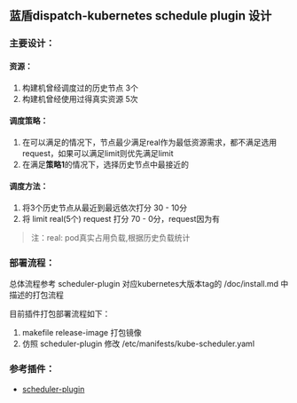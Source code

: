 ## 蓝盾dispatch-kubernetes schedule plugin 设计

### 主要设计：

#### 资源：

1. 构建机曾经调度过的历史节点 3个
2. 构建机曾经使用过得真实资源 5次

#### 调度策略：

1. 在可以满足的情况下，节点最少满足real作为最低资源需求，都不满足选用request，如果可以满足limit则优先满足limit
2. 在满足**策略1**的情况下，选择历史节点中最接近的

#### 调度方法：

1. 将3个历史节点从最近到最远依次打分 30 - 10分
2. 将 limit real(5个) request 打分 70 - 0分，request因为有

> 注：real: pod真实占用负载,根据历史负载统计

### 部署流程：

总体流程参考 scheduler-plugin 对应kubernetes大版本tag的 /doc/install.md 中描述的打包流程

目前插件打包部署流程如下：

1. makefile release-image 打包镜像
2. 仿照 scheduler-plugin 修改 /etc/manifests/kube-scheduler.yaml

### 参考插件：

- [scheduler-plugin](https://github.com/kubernetes-sigs/scheduler-plugins)